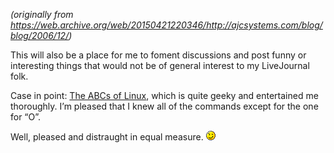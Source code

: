 <!--
.. title: Nerds have a sense of humor, too
.. slug: nerds-have-a-sense-of-humor-too
.. date: 2006-12-21 12:00:00 UTC-07:00
.. tags: humor
.. category: 
.. link: 
.. description: 
.. type: text
-->

_(originally from <https://web.archive.org/web/20150421220346/http://ajcsystems.com/blog/blog/2006/12/>)_

This will also be a place for me to foment discussions and post funny or interesting things that would not be of general interest to my LiveJournal folk.

Case in point: [The ABCs of Linux](https://web.archive.org/web/20150421220346/http://linuxhelp.blogspot.com/2006/12/humor-get-your-abcs-of-linux-right.html), which is quite geeky and entertained me thoroughly. I’m pleased that I knew all of the commands except for the one for “O”.

Well, pleased and distraught in equal measure. ![;-)](/images/icon_wink.gif)
